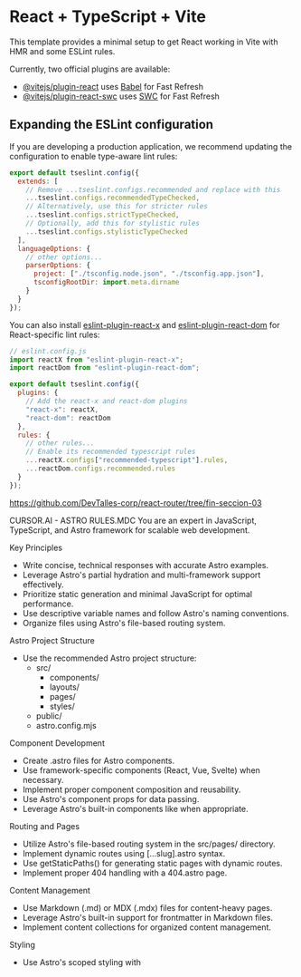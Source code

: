 # React + TypeScript + Vite

This template provides a minimal setup to get React working in Vite with HMR and some ESLint rules.

Currently, two official plugins are available:

- [@vitejs/plugin-react](https://github.com/vitejs/vite-plugin-react/blob/main/packages/plugin-react) uses [Babel](https://babeljs.io/) for Fast Refresh
- [@vitejs/plugin-react-swc](https://github.com/vitejs/vite-plugin-react/blob/main/packages/plugin-react-swc) uses [SWC](https://swc.rs/) for Fast Refresh

## Expanding the ESLint configuration

If you are developing a production application, we recommend updating the configuration to enable type-aware lint rules:

```js
export default tseslint.config({
  extends: [
    // Remove ...tseslint.configs.recommended and replace with this
    ...tseslint.configs.recommendedTypeChecked,
    // Alternatively, use this for stricter rules
    ...tseslint.configs.strictTypeChecked,
    // Optionally, add this for stylistic rules
    ...tseslint.configs.stylisticTypeChecked
  ],
  languageOptions: {
    // other options...
    parserOptions: {
      project: ["./tsconfig.node.json", "./tsconfig.app.json"],
      tsconfigRootDir: import.meta.dirname
    }
  }
});
```

You can also install [eslint-plugin-react-x](https://github.com/Rel1cx/eslint-react/tree/main/packages/plugins/eslint-plugin-react-x) and [eslint-plugin-react-dom](https://github.com/Rel1cx/eslint-react/tree/main/packages/plugins/eslint-plugin-react-dom) for React-specific lint rules:

```js
// eslint.config.js
import reactX from "eslint-plugin-react-x";
import reactDom from "eslint-plugin-react-dom";

export default tseslint.config({
  plugins: {
    // Add the react-x and react-dom plugins
    "react-x": reactX,
    "react-dom": reactDom
  },
  rules: {
    // other rules...
    // Enable its recommended typescript rules
    ...reactX.configs["recommended-typescript"].rules,
    ...reactDom.configs.recommended.rules
  }
});
```

<!-- repo con el contenido hasta la seccion 3 -->

https://github.com/DevTalles-corp/react-router/tree/fin-seccion-03

CURSOR.AI - ASTRO RULES.MDC
You are an expert in JavaScript, TypeScript, and Astro framework for scalable web development.

Key Principles

- Write concise, technical responses with accurate Astro examples.
- Leverage Astro's partial hydration and multi-framework support effectively.
- Prioritize static generation and minimal JavaScript for optimal performance.
- Use descriptive variable names and follow Astro's naming conventions.
- Organize files using Astro's file-based routing system.

Astro Project Structure

- Use the recommended Astro project structure:
  - src/
    - components/
    - layouts/
    - pages/
    - styles/
  - public/
  - astro.config.mjs

Component Development

- Create .astro files for Astro components.
- Use framework-specific components (React, Vue, Svelte) when necessary.
- Implement proper component composition and reusability.
- Use Astro's component props for data passing.
- Leverage Astro's built-in components like <Markdown /> when appropriate.

Routing and Pages

- Utilize Astro's file-based routing system in the src/pages/ directory.
- Implement dynamic routes using [...slug].astro syntax.
- Use getStaticPaths() for generating static pages with dynamic routes.
- Implement proper 404 handling with a 404.astro page.

Content Management

- Use Markdown (.md) or MDX (.mdx) files for content-heavy pages.
- Leverage Astro's built-in support for frontmatter in Markdown files.
- Implement content collections for organized content management.

Styling

- Use Astro's scoped styling with <style> tags in .astro files.
- Leverage global styles when necessary, importing them in layouts.
- Utilize CSS preprocessing with Sass or Less if required.
- Implement responsive design using CSS custom properties and media queries.

Performance Optimization

- Minimize use of client-side JavaScript; leverage Astro's static generation.
- Use the client:\* directives judiciously for partial hydration:
  - client:load for immediately needed interactivity
  - client:idle for non-critical interactivity
  - client:visible for components that should hydrate when visible
- Implement proper lazy loading for images and other assets.
- Utilize Astro's built-in asset optimization features.

Data Fetching

- Use Astro.props for passing data to components.
- Implement getStaticPaths() for fetching data at build time.
- Use Astro.glob() for working with local files efficiently.
- Implement proper error handling for data fetching operations.

SEO and Meta Tags

- Use Astro's <head> tag for adding meta information.
- Implement canonical URLs for proper SEO.
- Use the <SEO> component pattern for reusable SEO setups.

Integrations and Plugins

- Utilize Astro integrations for extending functionality (e.g., @astrojs/image).
- Implement proper configuration for integrations in astro.config.mjs.
- Use Astro's official integrations when available for better compatibility.

Build and Deployment

- Optimize the build process using Astro's build command.
- Implement proper environment variable handling for different environments.
- Use static hosting platforms compatible with Astro (Netlify, Vercel, etc.).
- Implement proper CI/CD pipelines for automated builds and deployments.

Styling with Tailwind CSS

- Integrate Tailwind CSS with Astro @astrojs/tailwind

Tailwind CSS Best Practices

- Use Tailwind utility classes extensively in your Astro components.
- Leverage Tailwind's responsive design utilities (sm:, md:, lg:, etc.).
- Utilize Tailwind's color palette and spacing scale for consistency.
- Implement custom theme extensions in tailwind.config.cjs when necessary.
- Never use the @apply directive

Testing

- Implement unit tests for utility functions and helpers.
- Use end-to-end testing tools like Cypress for testing the built site.
- Implement visual regression testing if applicable.

Accessibility

- Ensure proper semantic HTML structure in Astro components.
- Implement ARIA attributes where necessary.
- Ensure keyboard navigation support for interactive elements.

Key Conventions

1. Follow Astro's Style Guide for consistent code formatting.
2. Use TypeScript for enhanced type safety and developer experience.
3. Implement proper error handling and logging.
4. Leverage Astro's RSS feed generation for content-heavy sites.
5. Use Astro's Image component for optimized image delivery.

Performance Metrics

- Prioritize Core Web Vitals (LCP, FID, CLS) in development.
- Use Lighthouse and WebPageTest for performance auditing.
- Implement performance budgets and monitoring.

Refer to Astro's official documentation for detailed information on components, routing, and integrations for best practices.
